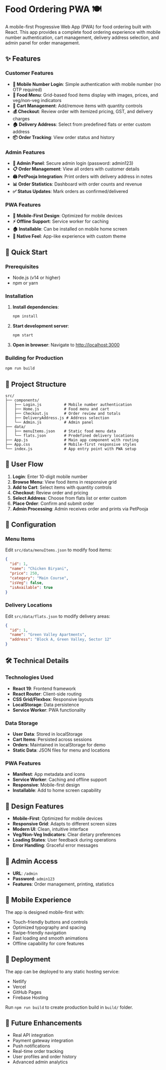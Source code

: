 # Food Ordering PWA 🍽️

A mobile-first Progressive Web App (PWA) for food ordering built with React. This app provides a complete food ordering experience with mobile number authentication, cart management, delivery address selection, and admin panel for order management.

## ✨ Features

### Customer Features
- **📱 Mobile Number Login**: Simple authentication with mobile number (no OTP required)
- **🍔 Food Menu**: Grid-based food items display with images, prices, and veg/non-veg indicators
- **🛒 Cart Management**: Add/remove items with quantity controls
- **💰 Checkout**: Review order with itemized pricing, GST, and delivery charges
- **🏠 Delivery Address**: Select from predefined flats or enter custom address
- **📦 Order Tracking**: View order status and history

### Admin Features
- **🔐 Admin Panel**: Secure admin login (password: admin123)
- **📋 Order Management**: View all orders with customer details
- **🖨️ PetPooja Integration**: Print orders with delivery address in notes
- **📊 Order Statistics**: Dashboard with order counts and revenue
- **✅ Status Updates**: Mark orders as confirmed/delivered

### PWA Features
- **📱 Mobile-First Design**: Optimized for mobile devices
- **⚡ Offline Support**: Service worker for caching
- **🏠 Installable**: Can be installed on mobile home screen
- **🎨 Native Feel**: App-like experience with custom theme

## 🚀 Quick Start

### Prerequisites
- Node.js (v14 or higher)
- npm or yarn

### Installation

1. **Install dependencies**:
   ```bash
   npm install
   ```

2. **Start development server**:
   ```bash
   npm start
   ```

3. **Open in browser**:
   Navigate to [http://localhost:3000](http://localhost:3000)

### Building for Production

```bash
npm run build
```

## 📁 Project Structure

```
src/
├── components/
│   ├── Login.js          # Mobile number authentication
│   ├── Home.js           # Food menu and cart
│   ├── Checkout.js       # Order review and totals
│   ├── DeliveryAddress.js # Address selection
│   └── Admin.js          # Admin panel
├── data/
│   ├── menuItems.json    # Static food menu data
│   └── flats.json        # Predefined delivery locations
├── App.js                # Main app component with routing
├── App.css               # Mobile-first responsive styles
└── index.js              # App entry point with PWA setup
```

## 🎯 User Flow

1. **Login**: Enter 10-digit mobile number
2. **Browse Menu**: View food items in responsive grid
3. **Add to Cart**: Select items with quantity controls
4. **Checkout**: Review order and pricing
5. **Select Address**: Choose from flats list or enter custom
6. **Place Order**: Confirm and submit order
7. **Admin Processing**: Admin receives order and prints via PetPooja

## 🔧 Configuration

### Menu Items
Edit `src/data/menuItems.json` to modify food items:
```json
{
  "id": 1,
  "name": "Chicken Biryani",
  "price": 250,
  "category": "Main Course",
  "isVeg": false,
  "isAvailable": true
}
```

### Delivery Locations
Edit `src/data/flats.json` to modify delivery areas:
```json
{
  "id": 1,
  "name": "Green Valley Apartments",
  "address": "Block A, Green Valley, Sector 12"
}
```

## 🛠️ Technical Details

### Technologies Used
- **React 19**: Frontend framework
- **React Router**: Client-side routing
- **CSS Grid/Flexbox**: Responsive layouts
- **LocalStorage**: Data persistence
- **Service Worker**: PWA functionality

### Data Storage
- **User Data**: Stored in localStorage
- **Cart Items**: Persisted across sessions
- **Orders**: Maintained in localStorage for demo
- **Static Data**: JSON files for menu and locations

### PWA Features
- **Manifest**: App metadata and icons
- **Service Worker**: Caching and offline support
- **Responsive**: Mobile-first design
- **Installable**: Add to home screen capability

## 🎨 Design Features

- **Mobile-First**: Optimized for mobile devices
- **Responsive Grid**: Adapts to different screen sizes
- **Modern UI**: Clean, intuitive interface
- **Veg/Non-Veg Indicators**: Clear dietary preferences
- **Loading States**: User feedback during operations
- **Error Handling**: Graceful error messages

## 🔐 Admin Access

- **URL**: `/admin`
- **Password**: `admin123`
- **Features**: Order management, printing, statistics

## 📱 Mobile Experience

The app is designed mobile-first with:
- Touch-friendly buttons and controls
- Optimized typography and spacing
- Swipe-friendly navigation
- Fast loading and smooth animations
- Offline capability for core features

## 🚀 Deployment

The app can be deployed to any static hosting service:
- Netlify
- Vercel
- GitHub Pages
- Firebase Hosting

Run `npm run build` to create production build in `build/` folder.

## 🔄 Future Enhancements

- Real API integration
- Payment gateway integration
- Push notifications
- Real-time order tracking
- User profiles and order history
- Advanced admin analytics
